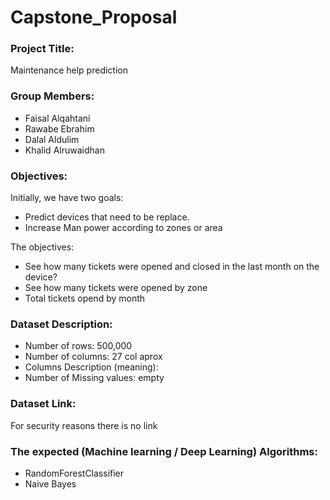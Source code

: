 # Capstone_Proposal

### Project Title:
Maintenance help prediction 

### Group Members:
- Faisal Alqahtani
- Rawabe Ebrahim
- Dalal Aldulim
- Khalid Alruwaidhan

### Objectives:
Initially, we have two goals:
- Predict devices that need to be replace.
- Increase Man power according to zones or area

The objectives:
- See how many tickets were opened and closed in the last month on the device?
- See how many tickets were opened by zone
- Total tickets opend by month

### Dataset Description:
- Number of rows: 500,000
- Number of columns: 27 col aprox
- Columns Description (meaning): 
- Number of Missing values: empty


### Dataset Link: 
For security reasons there is no link

### The expected (Machine learning / Deep Learning) Algorithms:
- RandomForestClassifier
- Naive Bayes


